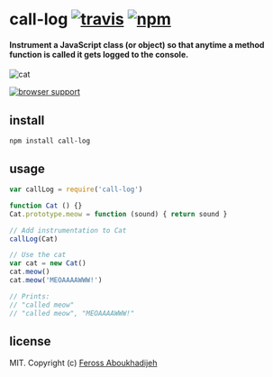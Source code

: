 # call-log [![travis](https://img.shields.io/travis/feross/call-log.svg)](https://travis-ci.org/feross/call-log) [![npm](https://img.shields.io/npm/v/call-log.svg)](https://npmjs.org/package/call-log)

#### Instrument a JavaScript class (or object) so that anytime a method function is called it gets logged to the console.

![cat](https://raw.githubusercontent.com/feross/call-log/master/img.jpg)

[![browser support](https://ci.testling.com/feross/call-log.png)](https://ci.testling.com/feross/call-log)

## install

```
npm install call-log
```

## usage

```js
var callLog = require('call-log')

function Cat () {}
Cat.prototype.meow = function (sound) { return sound }

// Add instrumentation to Cat
callLog(Cat)

// Use the cat
var cat = new Cat()
cat.meow()
cat.meow('MEOAAAAWWW!')

// Prints:
// "called meow"
// "called meow", "MEOAAAAWWW!"

```

## license

MIT. Copyright (c) [Feross Aboukhadijeh](http://feross.org)

